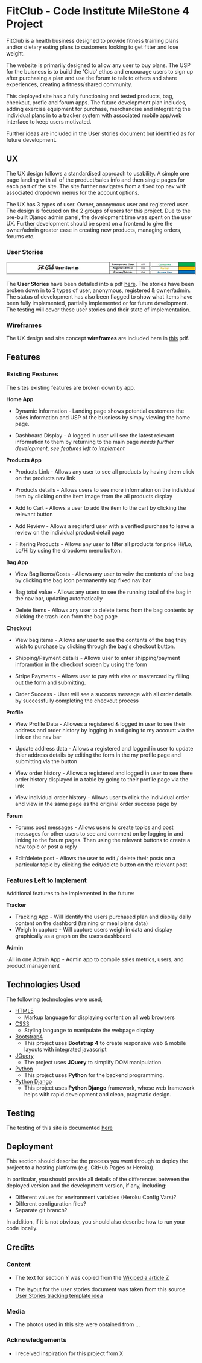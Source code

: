 # FitClub - Code Institute MileStone 4 Project 

FitClub is a health business designed to provide fitness training plans and/or dietary eating plans to customers looking to get fitter and lose weight. 

The website is primarily designed to allow any user to buy plans. The USP for the buisness is to build the 'Club' ethos and encourage users to sign up after purchasing a plan and use the forum to talk to others and share experiences, creating a fitness/shared community.

This deployed site has a fully functioning and tested products, bag, checkout, profie and forum apps. The future development plan includes, adding exercise equipment for purchase, merchandise and integrating the individual plans in to a tracker system with associated mobile app/web interface to keep users motivated. 

Further ideas are included in the User stories document but identified as for future development.
 
## UX

The UX design follows a standardised approach to usability. A simple one page landing with all of the product/sales info and then single pages for each part of the site. The site further navigates from a fixed top nav with associated dropdown menus for the account options. 

The UX has 3 types of user. Owner, anonymous user and registered user. The design is focused on the 2 groups of users for this project. Due to the pre-built Django admin panel, the development time was spent on the user UX. Further development should be spent on a frontend to give the owner/admin greater ease in creating new products, managing orders, forums etc. 

### User Stories

![here](https://github.com/StevePilcher/FitClub-MS4/blob/master/media/FitClubuserstories.jpg)

The **User Stories** have been detailed into a pdf [here](https://github.com/StevePilcher/FitClub-MS4/blob/master/media/files/User_stories.pdf). The stories have been broken down in to 3 types of user, anonymous, registered & owner/admin. The status of development has also been flagged to show what items have been fully implemented, partially implemented or for future development. The testing will cover these user stories and their state of implementation.

### Wireframes

The UX design and site concept **wireframes** are included here in [this](https://github.com/StevePilcher/FitClub-MS4/blob/master/media/files/FitClub_Wireframing.pdf) pdf. 


## Features

### Existing Features
The sites existing features are broken down by app. 

**Home App**

- Dynamic Information - Landing page shows potential customers the sales information and USP of the busniess by simpy viewing the home page.

- Dashboard Display - A logged in user will see the latest relevant information to them by returning to the main page *needs further development, see features left to implement*

**Products App**

- Products Link - Allows any user to see all products by having them click on the products nav link 

- Products details -  Allows users to see more information on the individual item by clicking on the item image from the all products display

- Add to Cart - Allows a user to add the item to the cart by clicking the relevant button

- Add Review - Allows a registerd user with a verified purchase to leave a review on the individual product detail page

- Filtering Products - Allows any user to filter all products for price Hi/Lo, Lo/Hi by using the dropdown menu button. 

**Bag App**

- View Bag Items/Costs - Allows any user to veiw the contents of the bag by clicking the bag icon permanently top fixed nav bar

- Bag total value - Allows any users to see the running total of the bag in the nav bar, updating automatically

- Delete Items - Allows any user to delete items from the bag contents by clicking the trash icon from the bag page

**Checkout**

- View bag items - Allows any user to see the contents of the bag they wish to purchase by clicking through the bag's checkout button. 

- Shipping/Payment details - Allows user to enter shipping/payment inforamtion in the checkout screen by using the form 

- Stripe Payments - Allows user to pay with visa or mastercard by filling out the form and submitting. 

- Order Success - User will see a success message with all order details by successfully completing the checkout process

**Profile**

- View Profile Data - Allowes a registered & logged in user to see their address and order history by logging in and going to my account via the link on the nav bar

- Update address data - Allows a registered and logged in user to update thier address details by editing the form in the my profile page and submitting via the button

- View order history - Allows a registered and logged in user to see there order history displayed in a table by going to their profile page via the link

- View individual order history - Allows user to click the individual order and view in the same page as the original order success page by 

**Forum**

- Forums post messages - Allows users to create topics and post messages for other users to see and comment on by logging in and linking to the forum pages. Then using the relevant buttons to create a new topic or post a reply

- Edit/delete post - Allows the user to edit / delete their posts on a particular topic by clicking the edit/delete button on the relevant post

### Features Left to Implement

Additional features to be implemented in the future:

**Tracker**

- Tracking App - Will identify the users purchased plan and display daily content on the dashbord (training or meal plans data)
- Weigh In capture - Will capture users weigh in data and display graphically as a graph on the users dashboard

**Admin**

-All in one Admin App - Admin app to compile sales metrics, users, and product management

## Technologies Used

The following technologies were used;

- [HTML5](https://en.wikipedia.org/wiki/HTML5) 
    - Markup language for displaying content on all web browsers 
- [CSS3](https://en.wikipedia.org/wiki/CSS) 
    - Styling language to manipulate the webpage display
- [Bootstrap4](https://getbootstrap.com/) 
    - This project uses **Bootstrap 4** to create responsive web & mobile layouts with integrated javascript
- [JQuery](https://jquery.com)
    - The project uses **JQuery** to simplify DOM manipulation.
- [Python](https://www.python.org/) 
    - This project uses **Python** for the backend programming.
- [Python Django](https://www.djangoproject.com/)
    - This project uses **Python Django** framework, whose web framework helps with rapid development and clean, pragmatic design.


## Testing

The testing of this site is documented [here](https://github.com/StevePilcher/FitClub-MS4/blob/master/media/files/Testing.md)

## Deployment

This section should describe the process you went through to deploy the project to a hosting platform (e.g. GitHub Pages or Heroku).

In particular, you should provide all details of the differences between the deployed version and the development version, if any, including:
- Different values for environment variables (Heroku Config Vars)?
- Different configuration files?
- Separate git branch?

In addition, if it is not obvious, you should also describe how to run your code locally.

## Credits

### Content
- The text for section Y was copied from the [Wikipedia article Z](https://en.wikipedia.org/wiki/Z)

- The layout for the user stories document was taken from this source [User Stories tracking template idea](https://www.techno-pm.com/2016/09/product-backlog-excel-template.html)


### Media
- The photos used in this site were obtained from ...

### Acknowledgements

- I received inspiration for this project from X
